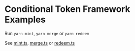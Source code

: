 # Conditional Token Framework Examples


Run `yarn mint`, `yarn merge` or `yarn redeem`

See [mint.ts](./src/mint.ts), [merge.ts](./src/merge.ts) or [redeem.ts](./src/redeem.ts)
